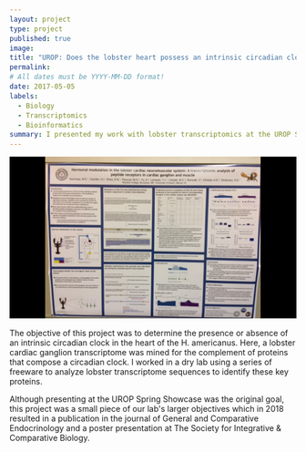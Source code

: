```yaml
---
layout: project
type: project
published: true
image: 
title: "UROP: Does the lobster heart possess an intrinsic circadian clock?"
permalink:
# All dates must be YYYY-MM-DD format!
date: 2017-05-05
labels:
  - Biology
  - Transcriptomics
  - Bioinformatics
summary: I presented my work with lobster transcriptomics at the UROP Spring Showcase.
---
```


<div class="ui small rounded images">
  <img class="ui image" src="../images/poster.PNG">
</div>


The objective of this project was to determine the presence or absence of an intrinsic circadian clock in the heart of the H. americanus. Here, a lobster cardiac ganglion transcriptome was mined for the complement of proteins that compose a circadian clock. I worked in a dry lab using a series of freeware to analyze lobster transcriptome sequences to identify these key proteins.

Although presenting at the UROP Spring Showcase was the original goal, this project was a small piece of our lab's larger objectives which in 2018 resulted in a publication in the journal of General and Comparative Endocrinology and a poster presentation at The Society for Integrative & Comparative Biology.



